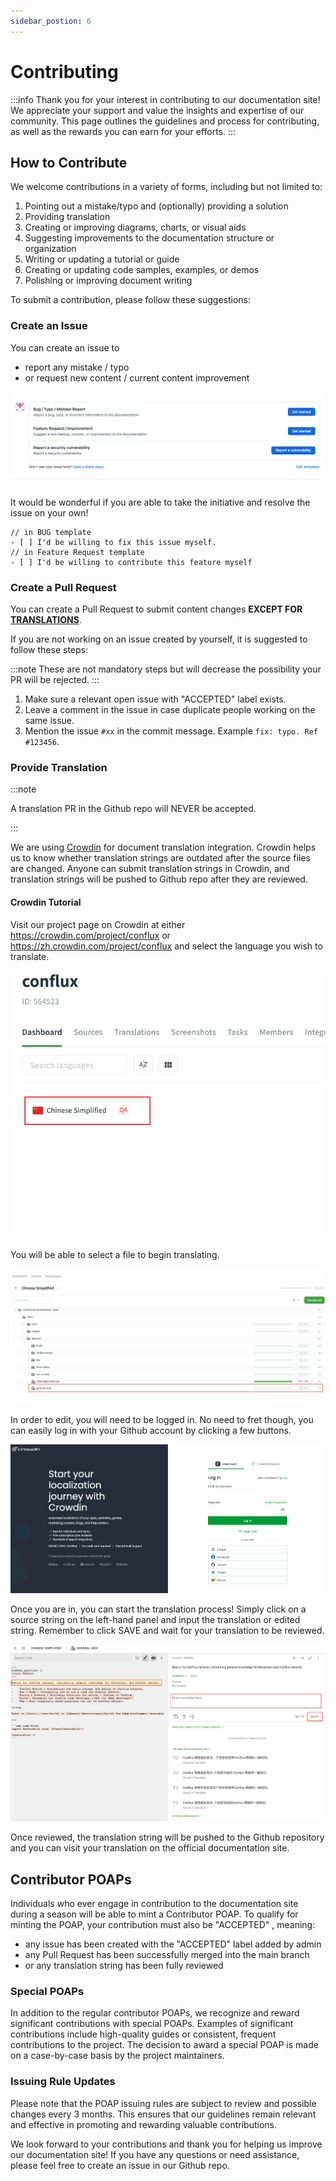 ```yaml
---
sidebar_postion: 6
---
```


# Contributing

:::info
Thank you for your interest in contributing to our documentation site! We appreciate your support and value the insights and expertise of our community. This page outlines the guidelines and process for contributing, as well as the rewards you can earn for your efforts.
:::

## How to Contribute

We welcome contributions in a variety of forms, including but not limited to:

1. Pointing out a mistake/typo and (optionally) providing a solution
2. Providing translation
3. Creating or improving diagrams, charts, or visual aids
4. Suggesting improvements to the documentation structure or organization
5. Writing or updating a tutorial or guide
6. Creating or updating code samples, examples, or demos
7. Polishing or improving document writing

To submit a contribution, please follow these suggestions:

### Create an Issue

You can create an issue to

- report any mistake / typo
- or request new content / current content improvement

![issue templates](image/2023-04-13-15-16-53.png)

It would be wonderful if you are able to take the initiative and resolve the issue on your own!

```
// in BUG template
- [ ] I'd be willing to fix this issue myself.
// in Feature Request template
- [ ] I'd be willing to contribute this feature myself
```

### Create a Pull Request

You can create a Pull Request to submit content changes **EXCEPT FOR [TRANSLATIONS](#provide-translation)**.

If you are not working on an issue created by yourself, it is suggested to follow these steps:

:::note
These are not mandatory steps but will decrease the possibility your PR will be rejected.
:::

1. Make sure a relevant open issue with "ACCEPTED" label exists.
2. Leave a comment in the issue in case duplicate people working on the same issue.
3. Mention the issue `#xx` in the commit message. Example `fix: typo. Ref #123456`.


### Provide Translation

:::note

A translation PR in the Github repo will NEVER be accepted.

:::

We are using [Crowdin](https://crowdin.com/project/conflux) for document translation integration. Crowdin helps us to know whether translation strings are outdated after the source files are changed. Anyone can submit translation strings in Crowdin, and translation strings will be pushed to Github repo after they are reviewed.

#### Crowdin Tutorial

Visit our project page on Crowdin at either https://crowdin.com/project/conflux or https://zh.crowdin.com/project/conflux and select the language you wish to translate.

![languages](image/2023-04-13-15-54-46.png)

You will be able to select a file to begin translating.

![files](image/2023-04-13-15-57-59.png)

In order to edit, you will need to be logged in. No need to fret though, you can easily log in with your Github account by clicking a few buttons.

![login](image/2023-04-13-16-01-17.png)

Once you are in, you can start the translation process! Simply click on a source string on the left-hand panel and input the translation or edited string. Remember to click SAVE and wait for your translation to be reviewed.

![translation](image/2023-04-13-16-06-44.png)

Once reviewed, the translation string will be pushed to the Github repository and you can visit your translation on the official documentation site.

## Contributor POAPs

Individuals who ever engage in contribution to the documentation site during a season will be able to mint a Contributor POAP. To qualify for minting the POAP, your contribution must also be "ACCEPTED" , meaning:

- any issue has been created with the "ACCEPTED" label added by admin
- any Pull Request has been successfully merged into the main branch
- or any translation string has been fully reviewed

### Special POAPs

In addition to the regular contributor POAPs, we recognize and reward significant contributions with special POAPs. Examples of significant contributions include high-quality guides or consistent, frequent contributions to the project. The decision to award a special POAP is made on a case-by-case basis by the project maintainers.

### Issuing Rule Updates

Please note that the POAP issuing rules are subject to review and possible changes every 3 months. This ensures that our guidelines remain relevant and effective in promoting and rewarding valuable contributions.

We look forward to your contributions and thank you for helping us improve our documentation site! If you have any questions or need assistance, please feel free to create an issue in our Github repo.
